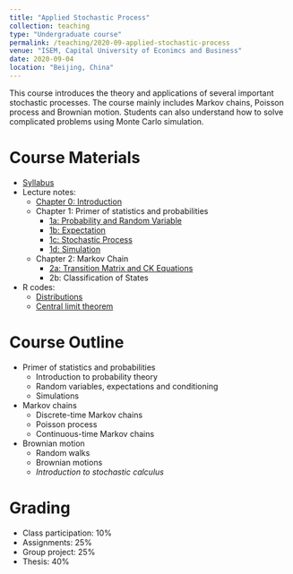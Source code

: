 ```yaml
---
title: "Applied Stochastic Process"
collection: teaching
type: "Undergraduate course"
permalink: /teaching/2020-09-applied-stochastic-process
venue: "ISEM, Capital University of Econimcs and Business"
date: 2020-09-04
location: "Beijing, China"
---
```


This course introduces the theory and applications of several important stochastic processes. The course mainly includes Markov chains, Poisson process and Brownian motion. Students can also understand how to solve complicated problems using Monte Carlo simulation.

Course Materials
======
* [Syllabus](https://github.com/cheungyinglun/cheungyinglun.github.io/raw/master/files/teaching/2020-09-applied-stochastic-process/syllabusASP_2020.pdf)
* Lecture notes:
  * [Chapter 0: Introduction](https://github.com/cheungyinglun/cheungyinglun.github.io/raw/master/files/teaching/2020-09-applied-stochastic-process/00_Intro.pdf)
  * Chapter 1: Primer of statistics and probabilities
	* [1a: Probability and Random Variable](https://github.com/cheungyinglun/cheungyinglun.github.io/raw/master/files/teaching/2020-09-applied-stochastic-process/01a_Probability_Random_Variable.pdf)
	* [1b: Expectation](https://github.com/cheungyinglun/cheungyinglun.github.io/raw/master/files/teaching/2020-09-applied-stochastic-process/01b_Expectation.pdf)
	* [1c: Stochastic Process](https://github.com/cheungyinglun/cheungyinglun.github.io/raw/master/files/teaching/2020-09-applied-stochastic-process/01c_Random_Process.pdf)
	* [1d: Simulation](https://github.com/cheungyinglun/cheungyinglun.github.io/raw/master/files/teaching/2020-09-applied-stochastic-process/Simulation.pdf)
  * Chapter 2: Markov Chain
	* [2a: Transition Matrix and CK Equations](https://github.com/cheungyinglun/cheungyinglun.github.io/raw/master/files/teaching/2020-09-applied-stochastic-process/02a_Markov_Chain.pdf)
	* 2b: Classification of States
* R codes:
  * [Distributions](https://github.com/cheungyinglun/cheungyinglun.github.io/raw/master/files/teaching/2020-09-applied-stochastic-process/01_Simulation_dist.R)
  * [Central limit theorem](https://github.com/cheungyinglun/cheungyinglun.github.io/raw/master/files/teaching/2020-09-applied-stochastic-process/01_Simulation_CLT.R)
  
Course Outline
======
* Primer of statistics and probabilities
  * Introduction to probability theory
  * Random variables, expectations and conditioning
  * Simulations
* Markov chains
  * Discrete-time Markov chains
  * Poisson process
  * Continuous-time Markov chains
* Brownian motion
  * Random walks
  * Brownian motions
  * _Introduction to stochastic calculus_

Grading
======
* Class participation: 10%
* Assignments: 25%
* Group project: 25%
* Thesis: 40%
